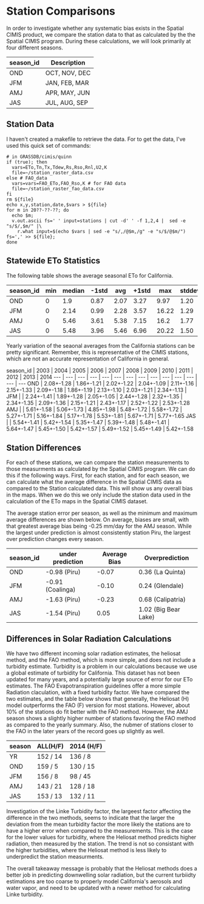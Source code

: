 # Station Comparisons

In order to investigate whether any systematic bias exists in the Spatial CIMIS product, we compare the station data to that as calculated by the the Spatial CIMIS program.  During these  calculations, we will look primarily at four different seasons.

season_id | Description
--- | ---
OND | OCT, NOV, DEC
JFM | JAN, FEB, MAR
AMJ | APR, MAY, JUN
JAS | JUL, AUG, SEP

## Station Data

I haven't created a makefile to retrieve the data.  For to get the data, I've used this quick set of commands:
```{bash}
# in GRASSDB/cimis/quinn
if (true); then
  vars=ETo,Tn,Tx,Tdew,Rs,Rso,Rnl,U2,K
  file=~/station_raster_data.csv
else # FAO_data
  vars=vars=FAO_ETo,FAO_Rso,K # for FAO data
  file=~/station_raster_fao_data.csv
fi
rm ${file}
echo x,y,station,date,$vars > ${file}
for m in 20??-??-??; do
  echo $m;
  v.out.ascii fs=' ' input=stations | cut -d' ' -f 1,2,4 |  sed -e "s/$/,$m/" |\
    r.what input=$(echo $vars | sed -e "s/,/@$m,/g" -e "s/$/@$m/") fs=',' >> ${file};
done
```

## Statewide ETo Statistics

The following table shows the average seasonal ETo for California.  
<!---
with t as (
  select extract(year from ymd) as year,s.season_id,
  (avg(eto))::decimal(6,2),min(eto),max(eto),
  (stddev(eto))::decimal(6,2),median(eto::numeric),
  count(*)
  from station join station_qc using (id,ymd)
  join seasons s on (extract(month from ymd) = ANY(months))
  where eto_qc=''
  group by extract(year from ymd),season_id
)
select
 season_id,min,median,avg-stddev as "-1std",
 avg,avg+stddev as "+1std",max,stddev
from t join seasons using (season_id) order by year,"order";
--->

season_id | min | median | -1std | avg  | +1std |  max  | stddev
--- | --- | --- | --- | --- | --- | --- | ---
OND       |   0 |    1.9 |  0.87 | 2.07 |  3.27 |  9.97 |   1.20
JFM       |   0 |   2.14 |  0.99 | 2.28 |  3.57 | 16.22 |   1.29
AMJ       |   0 |   5.46 |  3.61 | 5.38 |  7.15 |  16.2 |   1.77
JAS       |   0 |   5.48 |  3.96 | 5.46 |  6.96 | 20.22 |   1.50

Yearly variation of the seaonal averages from the California stations can be pretty significant.  Remember, this is representative of the CIMIS stations, which are not an accurate representation of California in general.

<!---
create temp view yearly_avg as with t as (select extract(year from ymd) as  year,s.season_id,(avg(eto))::decimal(6,2),min(eto),max(eto),(stddev(eto))::decimal(6,2),median(eto::numeric),count(*) from station join station_qc using (id,ymd) join seasons s on (extract(month from ymd) = ANY(months)) where eto_qc='' group by extract(year from ymd),season_id) select season_id,year,(avg||'+-'||stddev)::text as avg from t join seasons using (season_id) order by "order",year;

select * from crosstab(
'select * from yearly_avg',
'select distinct extract(year from ymd) from station order by 1'
)
as ct(
season_id text,
y2003 text,y2004 text,y2005 text,y2006 text,y2007 text,y2008 text,y2009 text,y2010 text,y2011 text,y2012 text,y2013 text,y2014 text);
--->

season_id |   2003    |   2004    |   2005    |   2006    |   2007    |   2008    |   2009    |   2010    |   2011    |   2012    |   2013    |   2014
--- | --- | --- | --- | --- | --- | --- | --- | --- | --- | --- | --- | --- | ---
OND       | 2.08+-1.28 | 1.86+-1.21 | 2.02+-1.22 | 2.04+-1.09 | 2.11+-1.16 | 2.15+-1.33 | 2.09+-1.18 | 1.86+-1.19 | 2.13+-1.10 | 2.03+-1.21 | 2.34+-1.13 |
JFM       |            | 2.24+-1.41 | 1.89+-1.28 | 2.05+-1.05 | 2.44+-1.28 | 2.32+-1.35 | 2.34+-1.35 | 2.09+-1.36 | 2.15+-1.21 | 2.43+-1.17 | 2.52+-1.22 | 2.53+-1.28
AMJ       |            | 5.61+-1.58 | 5.06+-1.73 | 4.85+-1.98 | 5.48+-1.72 | 5.58+-1.72 | 5.27+-1.71 | 5.16+-1.84 | 5.17+-1.78 | 5.53+-1.81 | 5.67+-1.71 | 5.77+-1.65
JAS       |            | 5.54+-1.41 | 5.42+-1.54 | 5.35+-1.47 | 5.39+-1.48 | 5.48+-1.41 | 5.64+-1.47 | 5.45+-1.50 | 5.42+-1.57 | 5.49+-1.52 | 5.45+-1.49 | 5.42+-1.58


## Station Differences

For each of these stations, we can compare the station measurements to those measurments as calculated by the Spatial CIMIS program.  We can do this if the following ways.  First, for each station, and for each season, we can calculate what the average difference in the Spatial CIMIS data as compared to the Station calculated data.  This will show us any overall bias in the maps.  When we do this we only include the station data used in the calculation of the ETo maps in the Spatial CIMIS dataset.

The average station error per season, as well as the minimum and maximum average differences are shown below.  On average, biases are small, with that greatest average bias being -0.25 mm/day for the AMJ season.  While the largest under prediction is almost consistently station Piru, the largest over prediction changes every season.  

season_id |  under prediction   |  Average Bias |  Overprediction
--- | --- | --- | ---
OND       | -0.98 (Piru) | -0.07 | 0.36 (La Quinta)
JFM       | -0.91 (Coalinga)  | -0.10 | 0.24 (Glendale)
AMJ       | -1.63 (Piru) | -0.23 | 0.68 (Calipatria)
JAS       | -1.54 (Piru) |  0.05 | 1.02 (Big Bear Lake)

<!--
-- To Add stations to the spreadsheet

\COPY (select station_id,ymd,air_tmp_min,air_tmp_max,air_tmp_avg,dew_pnt,eto,asce_eto,precip,sol_rad_avg,sol_rad_net,wind_spd_avg,vap_pres_max,vap_pres_min,sol_rad_avg_qc from station join station_qc using (station_id,ymd) where '2004-10-01'::date <= ymd and ymd <= '2014-09-30'::date and station_id in (200) order by 1,2) to ~/Downloads/s200.csv with csv header^
\COPY (select station_id,ymd,tn as air_tmp_min,tx as air_tmp_max,tdew as dew_pnt,rnl,u2 as wind_spd_avg,k as clear_sky_frac,sol_rad_avg,eto,fao_sol_rad_avg,fao_eto from raster where '2004-10-01'::date <= ymd and ymd <= '2014-09-30'::date and station_id in (200) order by 1,2) to ~/Downloads/r200.csv with csv header
-->

## Differences in Solar Radiation Calculations

We have two different incoming solar radiation estimates, the heliosat
method, and the FAO method, which is more simple, and does not include
a turbidity estimate.  Turbidity is a problem in our calculations
because we use a global estimate of turbidity for California. This dataset has not been updated for many years,
and a potentially large source of error for our ETo estimates.   The FAO Evapotranspiration guidelines offer a more simple
Radiation claculation, with a fixed turbidity factor.  We have compared the two estimates, and the table below shows
that generally, the Heliosat (H) model outperforms the FAO (F) version for most stations.  However, about 10% of the stations 
do fit better with the FAO method.   However, the AMJ season shows a slightly higher number of stations favoring the 
FAO method as compared to the yearly summary.  Also, the nubmer of stations closer to the FAO in the later years of 
the record  goes up slightly as well. 

season |  ALL(H/F)  | 2014 (H/F)
---- | --- | ---
YR     | 152 / 14 | 136 / 8
OND    | 159 /  5 | 130 / 15
JFM    | 156 /  8 | 98 / 45
AMJ    | 143 / 21 | 128 / 18
JAS    | 153 / 13 | 132 / 11

Investigation of the Linke Turbidity factor, the largeest factor affecting the difference in the two methods, seems to
indicate that the larger the deviation from the mean turbidity factor the more likely the stations are to have a higher 
error when compared to the measurements. This is the case for the lower values for turbidity, where the Heliosat method 
predicts higher radiation, then measured by the station.  The trend is not so consistant with the higher turbidities, where 
the Heliosat method is less likely to underpredict the station measurments.

The overall takeaway message is probably that the Heliosat methods does a better job in predicting downwelling solar
radiation, but the current turbiidty estimations are too coarse to properly model California's aerosols and water vapor, 
and need to be updated with a newer method for calculating Linke turbidity.

<!-- 
```{sql}
-- use=all or 2014
\set use all 
create or replace view b as
with h as (
 select * from regression
 where parm='sol_rad_avg' and use=:'use'
),f as (
 select * from regression
 where parm='fao_sol_rad_avg' and use=:'use'
)
select station_id,season,
case when (h.rmse < f.rmse) THEN 'H' else 'F' end as best
from h join f using (station_id,season);

-- create CSV of best solar radiation match
select * from
crosstab('select * from b order by 1,2','select distinct season from b order by 1')
as (station_id integer,yr char,ond char,jfm char,amj char,jas char);

-- Overall count of best solar estimate.
with a as (
 select season,best,count(*) 
 from b group by 1,2
)
select season,h.count as h,f.count as f 
from a as h join a as f using (season)
where h.best='H' and f.best='F';
order by season
```
-->
